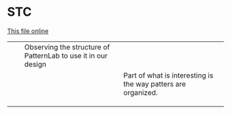 # STC

[This file online](https://github.com/GuillaumeIsabelleX/pl200518/blob/master/STC.md)

|       |       |       |       |       |
|  ---  |  ---  |  ---  |  ---  |  ---  |
|       |       |  Observing the structure of PatternLab to use it in our design     |       |       |
|       |       |       |   Part of what is interesting is the way patters are organized.  |       |
|       |       |       |       |       |
|       |       |       |       |       |
|       |       |       |       |       |



